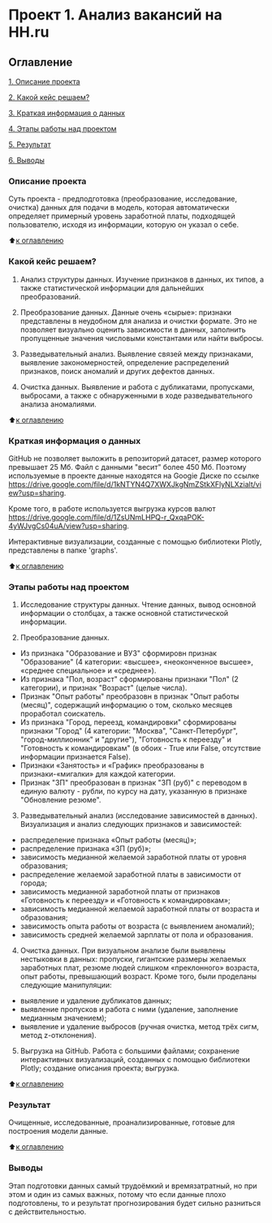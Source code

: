 # Проект 1. Анализ вакансий на HH.ru

## Оглавление
[1. Описание проекта](https://github.com/UdTatyana/SF-Data-Science/tree/farmaster/project_1#%D0%BE%D0%BF%D0%B8%D1%81%D0%B0%D0%BD%D0%B8%D0%B5-%D0%BF%D1%80%D0%BE%D0%B5%D0%BA%D1%82%D0%B0)

[2. Какой кейс решаем?](https://github.com/UdTatyana/SF-Data-Science/tree/farmaster/project_1#%D0%BA%D0%B0%D0%BA%D0%BE%D0%B9-%D0%BA%D0%B5%D0%B9%D1%81-%D1%80%D0%B5%D1%88%D0%B0%D0%B5%D0%BC)

[3. Краткая информация о данных](https://github.com/UdTatyana/SF-Data-Science/tree/farmaster/project_1#%D0%BA%D1%80%D0%B0%D1%82%D0%BA%D0%B0%D1%8F-%D0%B8%D0%BD%D1%84%D0%BE%D1%80%D0%BC%D0%B0%D1%86%D0%B8%D1%8F-%D0%BE-%D0%B4%D0%B0%D0%BD%D0%BD%D1%8B%D1%85)

[4. Этапы работы над проектом](https://github.com/UdTatyana/SF-Data-Science/tree/farmaster/project_1#%D1%8D%D1%82%D0%B0%D0%BF%D1%8B-%D1%80%D0%B0%D0%B1%D0%BE%D1%82%D1%8B-%D0%BD%D0%B0%D0%B4-%D0%BF%D1%80%D0%BE%D0%B5%D0%BA%D1%82%D0%BE%D0%BC)

[5. Результат](https://github.com/UdTatyana/SF-Data-Science/tree/farmaster/project_1#%D1%80%D0%B5%D0%B7%D1%83%D0%BB%D1%8C%D1%82%D0%B0%D1%82)

[6. Выводы](https://github.com/UdTatyana/SF-Data-Science/tree/farmaster/project_1#%D0%B2%D1%8B%D0%B2%D0%BE%D0%B4%D1%8B)

### Описание проекта
Суть проекта - предподготовка (преобразование, исследование, очистка) данных для подачи в модель, которая автоматически определяет примерный уровень заработной платы, подходящей пользователю, исходя из информации, которую он указал о себе.

:arrow_up:[к оглавлению](https://github.com/UdTatyana/SF-Data-Science/tree/farmaster/project_1#%D0%BE%D0%B3%D0%BB%D0%B0%D0%B2%D0%BB%D0%B5%D0%BD%D0%B8%D0%B5)

### Какой кейс решаем?

1. Анализ структуры данных.
Изучение признаков в данных, их типов, а также статистической информации для дальнейших преобразований.

2. Преобразование данных.
Данные очень «сырые»: признаки представлены в неудобном для анализа и очистки формате. Это не позволяет визуально оценить зависимости в данных, заполнить пропущенные значения числовыми константами или найти выбросы.

3. Разведывательный анализ.
Выявление связей между признаками, выявление закономерностей, определение распределений признаков, поиск аномалий и других дефектов данных.

4. Очистка данных.
Выявление и работа с дубликатами, пропусками, выбросами, а также с обнаруженными в ходе разведывательного анализа аномалиями.

:arrow_up:[к оглавлению](https://github.com/UdTatyana/SF-Data-Science/tree/farmaster/project_1#%D0%BE%D0%B3%D0%BB%D0%B0%D0%B2%D0%BB%D0%B5%D0%BD%D0%B8%D0%B5)

### Краткая информация о данных

GitHub не позволяет выложить в репозиторий датасет, размер которого превышает 25 Мб. Файл с данными "весит" более 450 Мб. Поэтому используемые в проекте данные находятся на Googie Диске по ссылке https://drive.google.com/file/d/1kNTYN4Q7XWXJkgNmZStkXFlyNLXzialt/view?usp=sharing.

Кроме того, в работе используется выгрузка курсов валют https://drive.google.com/file/d/1ZsUNmLHPQ-r_QxqaPOK-4yWJvgCs04uA/view?usp=sharing.

Интерактивные визуализации, созданные с помощью библиотеки Plotly, представлены в папке 'graphs'.

:arrow_up:[к оглавлению](https://github.com/UdTatyana/SF-Data-Science/tree/farmaster/project_1#%D0%BE%D0%B3%D0%BB%D0%B0%D0%B2%D0%BB%D0%B5%D0%BD%D0%B8%D0%B5)

### Этапы работы над проектом

1. Исследование структуры данных. 
Чтение данных, вывод основной информации о столбцах, а также основной статистической информации.

2. Преобразование данных.
* Из признака "Образование и ВУЗ" сформировн признак "Образование" (4 категории: «высшее», «неоконченное высшее», «среднее специальное» и «среднее»).
* Из признака "Пол, возраст" сформированы признаки "Пол" (2 категории), и признак "Возраст" (целые числа).
* Признак "Опыт работы" преобразовн в признак "Опыт работы (месяц)", содержащий информацию о том, сколько месяцев проработал соискатель.
* Из признака "Город, переезд, командировки" сформированы признаки "Город" (4 категории: "Москва", "Санкт-Петербург", "город-миллионник" и "другие"), "Готовность к переезду" и "Готовность к командировкам" (в обоих - True или False, отсутствие информации признается False).
* Признаки «Занятость» и «График» преобразованы в признаки-«мигалки» для каждой категории.
* Признак "ЗП" преобразован в признак "ЗП (руб)" с переводом в единую валюту - рубли, по курсу на дату, указанную в признаке "Обновление резюме".

3. Разведывательный анализ (исследование зависимостей в данных).
Визуализация и анализ следующих признаков и зависимостей:
* распределение признака «Опыт работы (месяц)»;
* распределение признака «ЗП (руб)»;
* зависимость медианной желаемой заработной платы от уровня образования;
* распределение желаемой заработной платы в зависимости от города;
* зависимость медианной заработной платы от признаков «Готовность к переезду» и «Готовность к командировкам»;
* зависимость медианной желаемой заработной платы от возраста и образования;
* зависимость опыта работы от возраста (с выявлением аномалий);
* зависимость средней желаемой зарплаты от пола и образования.

4. Очистка данных.
При визуальном анализе были выявлены нестыковки в данных: пропуски, гигантские размеры желаемых заработных плат, резюме людей слишком «преклонного» возраста, опыт работы, превышающий возраст. Кроме того, были проделаны следующие манипуляции:
* выявление и удаление дубликатов данных;
* выявление пропусков и работа с ними (удаление, заполнение медианным значением);
* выявление и удаление выбросов (ручная очистка, метод трёх сигм, метод z-отклонения).

5. Выгрузка на GitHub.
Работа с большими файлами; сохранение интерактивных визуализаций, созданных с помощью библиотеки Plotly; создание описания проекта; выгрузка.

:arrow_up:[к оглавлению](https://github.com/UdTatyana/SF-Data-Science/tree/farmaster/project_1#%D0%BE%D0%B3%D0%BB%D0%B0%D0%B2%D0%BB%D0%B5%D0%BD%D0%B8%D0%B5)

### Результат

Очищенные, исследованные, проанализированные, готовые для построения модели данные.

:arrow_up:[к оглавлению](https://github.com/UdTatyana/SF-Data-Science/tree/farmaster/project_1#%D0%BE%D0%B3%D0%BB%D0%B0%D0%B2%D0%BB%D0%B5%D0%BD%D0%B8%D0%B5)

### Выводы

Этап подготовки данных самый трудоёмкий и времязатратный, но при этом и один из самых важных, потому что если данные плохо подготовлены, то и результат прогнозирования будет сильно разниться с действительностью.

